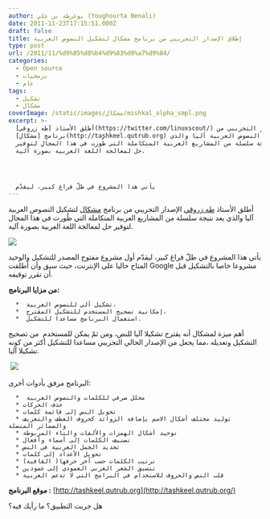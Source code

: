 ```yaml
---
author: يوغرطة بن علي (Youghourta Benali)
date: 2011-11-23T17:15:51.000Z
draft: false
title: إطلاق الإصدار التجريبي من برنامج مشكال لتشكيل النصوص العربية
type: post
url: /2011/11/%d9%85%d8%b4%d9%83%d8%a7%d9%84/
categories:
  - Open source
  - برمجيات
  - عام
tags:
  - تشكيل
  - مشكال
coverImage: /static/images/مشكال/mishkal_alpha_smpl.png
excerpt: >-
  أطلق الأستاذ [طه زروقي](https://twitter.com/linuxscout/) الإصدار التجريبي من
  برنامج [مشكال](http://tashkeel.qutrub.org) لتشكيل النصوص العربية آليا والذي
  يعد نتيجة سلسلة من المشاريع العربية المتكاملة التي طُورت في هذا المجال لتوفير
  حل لمعالجة اللغة العربية بصورة آلية.




  يأتي هذا المشروع في طلّ فراغ كبير، ليقدّم
---
```

أطلق الأستاذ [طه زروقي](https://twitter.com/linuxscout/) الإصدار التجريبي من برنامج [مشكال](http://tashkeel.qutrub.org) لتشكيل النصوص العربية آليا والذي يعد نتيجة سلسلة من المشاريع العربية المتكاملة التي طُورت في هذا المجال لتوفير حل لمعالجة اللغة العربية بصورة آلية.

![](/static/images/مشكال/mishkal_alpha_smpl.png)

يأتي هذا المشروع في طلّ فراغ كبير، ليقدّم أول مشروع مفتوح المصدر للتشكيل والوحيد المتاح حاليا على الإنترنت، حيث سبق وأن أطلقت Google مشروعا خاصا بالتشكيل قبل أن تقرر توقيفه.

**من مزايا البرنامج:**

~~~
  *  تشكيل آلي للنصوص العربية،
  *  إمكانية تصحيح المستخدم للتشكيل المقترح،
  *  استعمال البرنامج مساعدا للتشكيل.
~~~

أهم ميزة لمشكال أنه يقترح تشكيلا آليا للنص، ومن ثمّ يمكن للمستخدم  من تصحيح التشكيل وتعديله ،مما يجعل من الإصدار الحالي التجريبي مساعدا للتشكيل أكثر من كونه تشكيلا آليا.

 ![](/static/images/مشكال/mixkal.jpg)

البرنامج مرفق بأدوات أخرى:

~~~
  *  محلل صرفي للكلمات والنصوص العربية
  * حذف الحركات
  * تحويل النص إلى قائمة كلمات
  * توليد مختلف أشكال الاسم بإضافة الزوائد كحروف العطف والتعريف والضمائر المتصلة
  * توحيد أشكال الهمزات والألفات والتاء المربوطة
  * تصنيف الكلمات إلى أسماء وأفعال
  * تحديد الجمل العربية في النص
  * تحويل الأعداد إلى كلمات
  * ترتيب الكلمات حسب آخر حرفها( القافية)
  * تنسيق الشعر العربي العمودي إلى عمودين
  * قلب النص والحروف للاستخدام في البرامج التي لا تدعم العربية
~~~

**موقع البرنامج :** [http://tashkeel.qutrub.org](http://tashkeel.qutrub.org/)

هل جربت التطبيق؟ ما رأيك فيه؟
